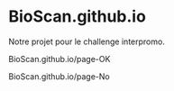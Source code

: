 # BioScan.github.io
Notre projet pour le challenge interpromo. 

BioScan.github.io/page-OK

BioScan.github.io/page-No
